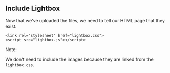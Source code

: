 ## Include Lightbox

Now that we've uploaded the files, we need to tell our HTML page that they exist.

    <link rel="stylesheet" href="lightbox.css">
    <script src="lightbox.js"></script>


Note:

We don't need to include the images because they are linked from the `lightbox.css`.